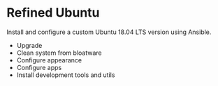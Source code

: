 # Refined Ubuntu

Install and configure a custom Ubuntu 18.04 LTS version using Ansible.

- Upgrade
- Clean system from bloatware
- Configure appearance
- Configure apps
- Install development tools and utils

